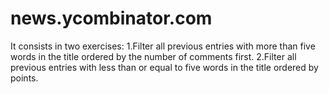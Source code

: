 # news.ycombinator.com
It consists in two exercises: 1.Filter all previous entries with more than five words in the title ordered by the number of comments first.   2.Filter all previous entries with less than or equal to five words in the title ordered by points.
